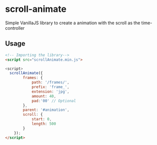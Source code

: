 # scroll-animate

Simple VanillaJS library to create a animation with the scroll as the time-controller


## Usage

```HTML
<!-- Importing the library-->
<script src="scrollAnimate.min.js">

<script>
  scrollAnimate({
        frames: {
            path: '/frames/',
            prefix: 'frame_',
            extension: 'jpg',
            amount: 40,
            pad:'00' // Optional
        },
        parent: '#animation',
        scroll: {
            start: 0,
            length: 500
        }
    });
</script>
```
